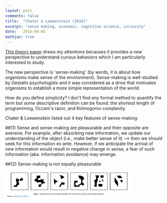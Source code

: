 ```yaml
---
layout: post
comments: false
title:  "Chater & Loewenstein (2016)"
excerpt: "sense making, economic, cognitive science, curiosity"
date:   2016-09-03
mathjax: true
---
```


[This theory paper](http://www.sciencedirect.com/science/article/pii/S0167268115002838) draws my attentions becauses it provides a new perspective to understand curious behaviors which I am particularly interested to study.

The new perspective is 'sense-making' (by words, it is about how organisms make sense of the environment).
Sense-making is well-studied by Gestalts psychologists and it was considered as a drive that motivates organisms to establish a more simple representation of the world.

How do you define simplicity? I don't find any formal method to quantify the term but some descriptive definition can be found: the shortest length of programming, Occam's razor, and Kolmogorov complexity.

Chater & Loewenstein listed out 4 key features of sense-making:

##(1) Sense and sense-making are pleasurable and their opposite are aversive. 
For example, after absorbing new information, we update our understanding of the object (i.e., make better sense of it) --> then we should seek for this information ex ante. However, if we anticipate the arrival of new information would result in negative change in sense, a fear of such information (aka. information avoidance) may emerge.

##(2) Sense-making is not equally pleasurable 





<img src="/images/paper4_1" style="width: 80%; height: 80%; margin-left: auto; margin-right: auto;">
